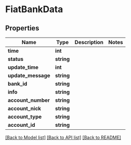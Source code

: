 # FiatBankData

## Properties
Name | Type | Description | Notes
------------ | ------------- | ------------- | -------------
**time** | **int** |  | 
**status** | **string** |  | 
**update_time** | **int** |  | 
**update_message** | **string** |  | 
**bank_id** | **string** |  | 
**info** | **string** |  | 
**account_number** | **string** |  | 
**account_nick** | **string** |  | 
**account_type** | **string** |  | 
**account_id** | **string** |  | 

[[Back to Model list]](../README.md#documentation-for-models) [[Back to API list]](../README.md#documentation-for-api-endpoints) [[Back to README]](../README.md)


